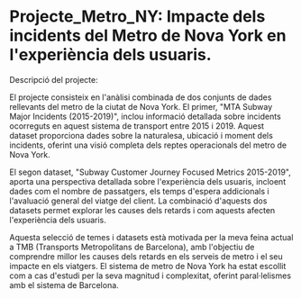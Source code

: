 # Projecte_Metro_NY: Impacte dels incidents del Metro de Nova York en l'experiència dels usuaris.
Descripció del projecte:

El projecte consisteix en l'anàlisi combinada de dos conjunts de dades rellevants del metro de la ciutat de Nova York. El primer, "MTA Subway Major Incidents (2015-2019)", inclou informació detallada sobre incidents ocorreguts en aquest sistema de transport entre 2015 i 2019. Aquest dataset proporciona dades sobre la naturalesa, ubicació i moment dels incidents, oferint una visió completa dels reptes operacionals del metro de Nova York.

El segon dataset, "Subway Customer Journey Focused Metrics 2015-2019", aporta una perspectiva detallada sobre l'experiència dels usuaris, incloent dades com el nombre de passatgers, els temps d'espera addicionals i l'avaluació general del viatge del client. La combinació d'aquests dos datasets permet explorar les causes dels retards i com aquests afecten l'experiència dels usuaris.

Aquesta selecció de temes i datasets està motivada per la meva feina actual a TMB (Transports Metropolitans de Barcelona), amb l'objectiu de comprendre millor les causes dels retards en els serveis de metro i el seu impacte en els viatgers. El sistema de metro de Nova York ha estat escollit com a cas d'estudi per la seva magnitud i complexitat, oferint paral·lelismes amb el sistema de Barcelona.
